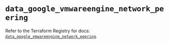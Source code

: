 # `data_google_vmwareengine_network_peering`

Refer to the Terraform Registry for docs: [`data_google_vmwareengine_network_peering`](https://registry.terraform.io/providers/hashicorp/google-beta/6.49.3/docs/data-sources/google_vmwareengine_network_peering).
